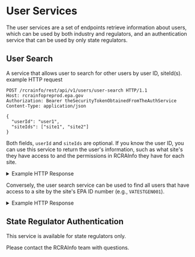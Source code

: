 # User Services

The user services are a set of endpoints retrieve information about users, which can be used by both industry and
regulators, and an authentication service that can be used by only state regulators.

## User Search

A service that allows user to search for other users by user ID, siteId(s).
example HTTP request

```http
POST /rcrainfo/rest/api/v1/users/user-search HTTP/1.1
Host: rcrainfopreprod.epa.gov
Authorization: Bearer theSecurityTokenObtainedFromTheAuthService
Content-Type: application/json

{
  "userId": "user1",
  "siteIds": ["site1", "site2"]
}
```

Both fields, `userId` and `siteIds` are optional. If you know the user ID, you can use this service to return the
user's
information, such as what site's they have access to and the permissions in RCRAInfo they have for each site.

<details>
    <summary>Example HTTP Response</summary>

```json
{
  "totalNumberOfUsers": 1,
  "totalNumberOfPages": 1,
  "currentPageNumber": 1,
  "warnings": [],
  "searchedParameters": [
    {
      "field": "userId",
      "value": "myUserId123"
    }
  ],
  "users": [
    {
      "userId": "myUserId123",
      "firstName": "John",
      "lastName": "Doe",
      "email": "foobar@gmail.com",
      "phone": {
        "number": "555-555-5555"
      },
      "esaStatus": "Received",
      "lastLoginDate": "2023-08-09T18:15:30.849+00:00",
      "sites": [
        {
          "siteId": "VAB000535062",
          "siteName": "TEST BROKER 5-28-2020",
          "permissions": [
            {
              "module": "SiteManagement",
              "level": "Active"
            },
            {
              "module": "AnnualReport",
              "level": "Certifier"
            },
            {
              "module": "BiennialReport",
              "level": "Certifier"
            },
            {
              "module": "eManifest",
              "level": "Certifier"
            },
            {
              "module": "myRCRAid",
              "level": "Certifier"
            },
            {
              "module": "WIETS",
              "level": "Certifier"
            }
          ]
        },
        {
          "siteId": "VATESTGEN001",
          "siteName": "VA TEST GEN 2021",
          "permissions": [
            ...
          ]
        }
      ]
    }
  ]
}
```

</details>

Conversely, the user search service can be used to find all users that have access to a site by the site's EPA ID
number (e.g., `VATESTGEN001`).

<details>
    <summary>Example HTTP Response</summary>

```json
{
  "totalNumberOfUsers": 8,
  "totalNumberOfPages": 1,
  "currentPageNumber": 1,
  "warnings": [],
  "searchedParameters": [
    {
      "field": "siteIds",
      "value": "[VATESTGEN001]"
    }
  ],
  "users": [
    {
      "userId": "myUserId123",
      "firstName": "John",
      "lastName": "Doe",
      "email": "foobar@gmail.com",
      "phone": {
        "number": "555-555-5555"
      },
      "esaStatus": "Received",
      "lastLoginDate": "2023-08-09T18:15:30.849+00:00",
      "sites": [
        ...
      ]
    }
    ...
  ]
}
```

</details>

## State Regulator Authentication

This service is available for state regulators only.

Please contact the RCRAInfo team with questions.
